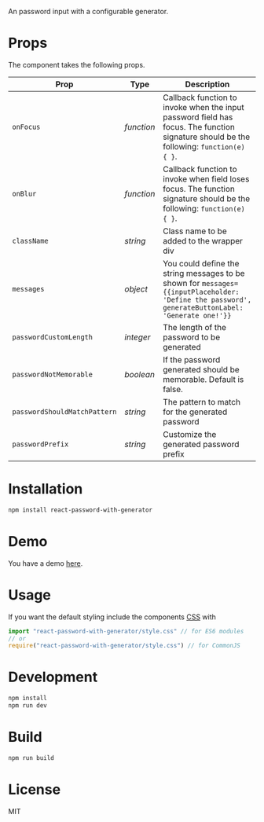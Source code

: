 An password input with a configurable generator.

# Props

The component takes the following props.

| Prop         | Type       | Description  |
|--------------|------------|--------------|
| `onFocus`    | _function_ | Callback function to invoke when the input password field has focus. The function signature should be the following: `function(e) { }`. |
| `onBlur`     | _function_ | Callback function to invoke when field loses focus. The function signature should be the following: `function(e) { }`. |
| `className`  | _string_   | Class name to be added to the wrapper div |
| `messages`   | _object_   | You could define the string messages to be shown for `messages={{inputPlaceholder: 'Define the password', generateButtonLabel: 'Generate one!'}}` |
| `passwordCustomLength` | _integer_ | The length of the password to be generated |
| `passwordNotMemorable` | _boolean_ | If the password generated should be memorable. Default is false. |
| `passwordShouldMatchPattern` | _string_ | The pattern to match for the generated password |
| `passwordPrefix` | _string_ | Customize the generated password prefix |

# Installation

```bash
npm install react-password-with-generator
```

# Demo

You have a demo [here](https://lfbn.github.io/react-password-with-generator/).

# Usage

If you want the default styling include the components [CSS](./style.css) with

```javascript
import "react-password-with-generator/style.css" // for ES6 modules
// or
require("react-password-with-generator/style.css") // for CommonJS
````

# Development

```javascript
npm install
npm run dev
````

# Build

```javascript
npm run build
```

# License

MIT
